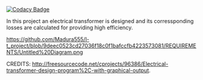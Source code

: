 
[![Codacy Badge](https://app.codacy.com/project/badge/Grade/05c503e421584e259fe537c07ce686e1)](https://www.codacy.com/gh/Madura555/l-t_project/dashboard?utm_source=github.com&amp;utm_medium=referral&amp;utm_content=Madura555/l-t_project&amp;utm_campaign=Badge_Grade)

In this project an electrical transformer is designed and its corressponding losses are calculated for providing high efficiency.
 
 https://github.com/Madura555/l-t_project/blob/9deec0523cd27036f18c0f1bafccfb4223573081/REQUIREMENTS/Untitled%20Diagram.png
 
 
 CREDITS: http://freesourcecode.net/cprojects/96386/Electrical-transformer-design-program%2C-with-graphical-output.
 
 
 
 
 
 
 
 
 
 
 
 
 
 
 
 
 
 
 
 
 
 
 
 
 
 

